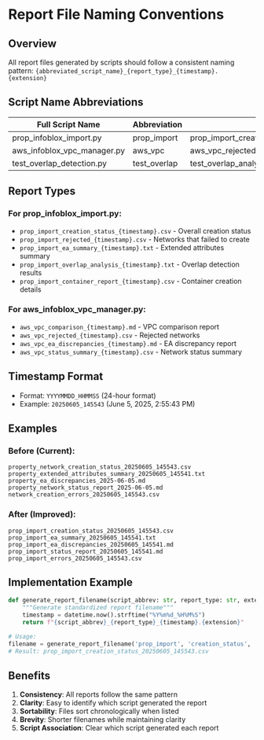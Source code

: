 # Report File Naming Conventions

## Overview
All report files generated by scripts should follow a consistent naming pattern:
`{abbreviated_script_name}_{report_type}_{timestamp}.{extension}`

## Script Name Abbreviations

| Full Script Name | Abbreviation | Example Reports |
|-----------------|--------------|-----------------|
| prop_infoblox_import.py | prop_import | prop_import_creation_status_20250605_145543.csv |
| aws_infoblox_vpc_manager.py | aws_vpc | aws_vpc_rejected_networks_20250605_145543.csv |
| test_overlap_detection.py | test_overlap | test_overlap_analysis_20250605_145543.txt |

## Report Types

### For prop_infoblox_import.py:
- `prop_import_creation_status_{timestamp}.csv` - Overall creation status
- `prop_import_rejected_{timestamp}.csv` - Networks that failed to create
- `prop_import_ea_summary_{timestamp}.txt` - Extended attributes summary
- `prop_import_overlap_analysis_{timestamp}.txt` - Overlap detection results
- `prop_import_container_report_{timestamp}.csv` - Container creation details

### For aws_infoblox_vpc_manager.py:
- `aws_vpc_comparison_{timestamp}.md` - VPC comparison report
- `aws_vpc_rejected_{timestamp}.csv` - Rejected networks
- `aws_vpc_ea_discrepancies_{timestamp}.md` - EA discrepancy report
- `aws_vpc_status_summary_{timestamp}.csv` - Network status summary

## Timestamp Format
- Format: `YYYYMMDD_HHMMSS` (24-hour format)
- Example: `20250605_145543` (June 5, 2025, 2:55:43 PM)

## Examples

### Before (Current):
```
property_network_creation_status_20250605_145543.csv
property_extended_attributes_summary_20250605_145541.txt
property_ea_discrepancies_2025-06-05.md
property_network_status_report_2025-06-05.md
network_creation_errors_20250605_145543.csv
```

### After (Improved):
```
prop_import_creation_status_20250605_145543.csv
prop_import_ea_summary_20250605_145541.txt
prop_import_ea_discrepancies_20250605_145541.md
prop_import_status_report_20250605_145541.md
prop_import_errors_20250605_145543.csv
```

## Implementation Example

```python
def generate_report_filename(script_abbrev: str, report_type: str, extension: str = 'csv') -> str:
    """Generate standardized report filename"""
    timestamp = datetime.now().strftime("%Y%m%d_%H%M%S")
    return f"{script_abbrev}_{report_type}_{timestamp}.{extension}"

# Usage:
filename = generate_report_filename('prop_import', 'creation_status', 'csv')
# Result: prop_import_creation_status_20250605_145543.csv
```

## Benefits
1. **Consistency**: All reports follow the same pattern
2. **Clarity**: Easy to identify which script generated the report
3. **Sortability**: Files sort chronologically when listed
4. **Brevity**: Shorter filenames while maintaining clarity
5. **Script Association**: Clear which script generated each report
